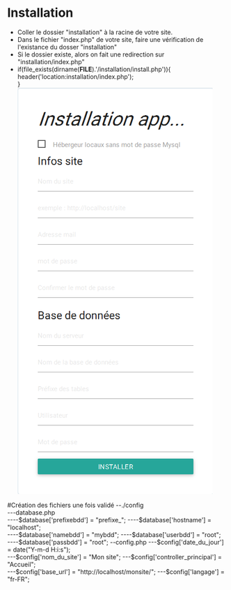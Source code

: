# Installation
- Coller le dossier "installation" à la racine de votre site.
- Dans le fichier "index.php" de votre site, faire une vérification de l'existance du dosser "installation"
- Si le dossier existe, alors on fait une redirection sur "installation/index.php"   
- if(file_exists(dirname(__FILE__).'/installation/install.php')){  
			header('location:installation/index.php');  
		}    
![alt tag](https://github.com/DataSharing/simple-installeur-php/blob/master/installation.png)  

#Création des fichiers une fois validé
--./config  
---database.php  
----$database['prefixebdd'] = "prefixe_";  
----$database['hostname'] = "localhost";  
----$database['namebdd'] = "mybdd";  
----$database['userbdd'] = "root";  
----$database['passbdd'] = "root";  
--config.php  
---$config['date_du_jour'] = date("Y-m-d H:i:s");  
---$config['nom_du_site'] = "Mon site";  
---$config['controller_principal'] = "Accueil";  
---$config['base_url'] = "http://localhost/monsite/";  
---$config['langage'] = "fr-FR";  
